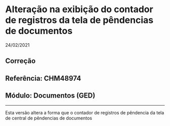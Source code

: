 # Alteração na exibição do contador de registros da tela de pêndencias de documentos
24/02/2021
## Correção
## Referência: CHM48974
## Módulo: Documentos (GED)
***

Esta versão altera a forma que o contador de registros de pêndencia da tela de central de pêndencias de documentos
